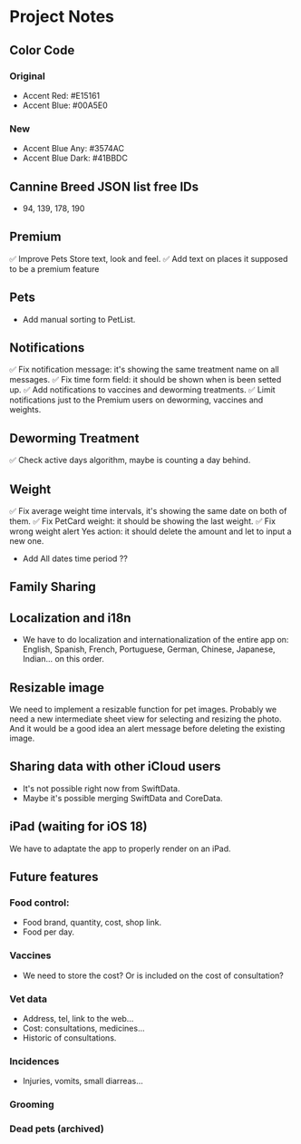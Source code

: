 # Project Notes

## Color Code
### Original
- Accent Red: #E15161
- Accent Blue: #00A5E0

### New
- Accent Blue Any: #3574AC
- Accent Blue Dark: #41BBDC

## Cannine Breed JSON list free IDs
- 94, 139, 178, 190


## Premium
✅ Improve Pets Store text, look and feel.
✅ Add text on places it supposed to be a premium feature


## Pets
- Add manual sorting to PetList.


## Notifications
✅ Fix notification message: it's showing the same treatment name on all messages.
✅ Fix time form field: it should be shown when is been setted up.
✅ Add notifications to vaccines and deworming treatments.
✅ Limit notifications just to the Premium users on deworming, vaccines and weights.


## Deworming Treatment
✅ Check active days algorithm, maybe is counting a day behind.


## Weight
✅ Fix average weight time intervals, it's showing the same date on both of them.
✅ Fix PetCard weight: it should be showing the last weight.
✅ Fix wrong weight alert Yes action: it should delete the amount and let to input a new one.
- Add All dates time period ??


## Family Sharing


## Localization and i18n
- We have to do localization and internationalization of the entire app on: English, Spanish, French, Portuguese, German, Chinese, Japanese, Indian... on this order.


## Resizable image
We need to implement a resizable function for pet images. Probably we need a new intermediate sheet view for selecting and resizing the photo. And it would be a good idea an alert message before deleting the existing image.


## Sharing data with other iCloud users
- It's not possible right now from SwiftData.
- Maybe it's possible merging SwiftData and CoreData.


## iPad (waiting for iOS 18)
We have to adaptate the app to properly render on an iPad.


## Future features
### Food control:
- Food brand, quantity, cost, shop link.
- Food per day.

### Vaccines
- We need to store the cost? Or is included on the cost of consultation?

### Vet data
- Address, tel, link to the web...
- Cost: consultations, medicines...
- Historic of consultations.

### Incidences
- Injuries, vomits, small diarreas...

### Grooming

### Dead pets (archived)

